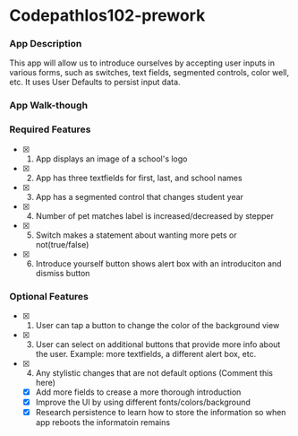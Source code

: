 
# CodepathIos102-prework

### App Description

This app will allow us to introduce ourselves by accepting user inputs in various forms, such as switches, text fields, segmented controls, color well, etc. It uses User Defaults to persist input data.

### App Walk-though



### Required Features

- [x] 1. App displays an image of a school's logo
- [x] 2. App has three textfields for first, last, and school names
- [x] 3. App has a segmented control that changes student year
- [x] 4. Number of pet matches label is increased/decreased by stepper
- [x] 5. Switch makes a statement about wanting more pets or not(true/false) 
- [x] 6. Introduce yourself button shows alert box with an introduciton and dismiss button

### Optional Features

- [x] 1. User can tap a button to change the color of the background view
- [x] 3. User can select on additional buttons that provide more info about the user. Example: more textfields, a different alert box, etc.
- [x] 4. Any stylistic changes that are not default options (Comment this here)
  - [x] Add more fields to crease a more thorough introduction
  - [x] Improve the UI by using different fonts/colors/background
  - [x] Research persistence to learn how to store the information so when app reboots the informatoin remains
